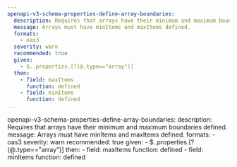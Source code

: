```yaml
---
openapi-v3-schema-properties-define-array-boundaries:
  description: Requires that arrays have their minimum and maximum boundaries defined.
  message: Arrays must have minItems and maxItems defined.
  formats:
    - oas3
  severity: warn
  recommended: true
  given:
    - $..properties.[?(@.type=="array")]
  then:
    - field: maxItems
      function: defined
    - field: minItems
      function: defined
...
```

openapi-v3-schema-properties-define-array-boundaries:
  description: Requires that arrays have their minimum and maximum boundaries defined.
  message: Arrays must have minItems and maxItems defined.
  formats:
    - oas3
  severity: warn
  recommended: true
  given:
    - $..properties.[?(@.type=="array")]
  then:
    - field: maxItems
      function: defined
    - field: minItems
      function: defined
